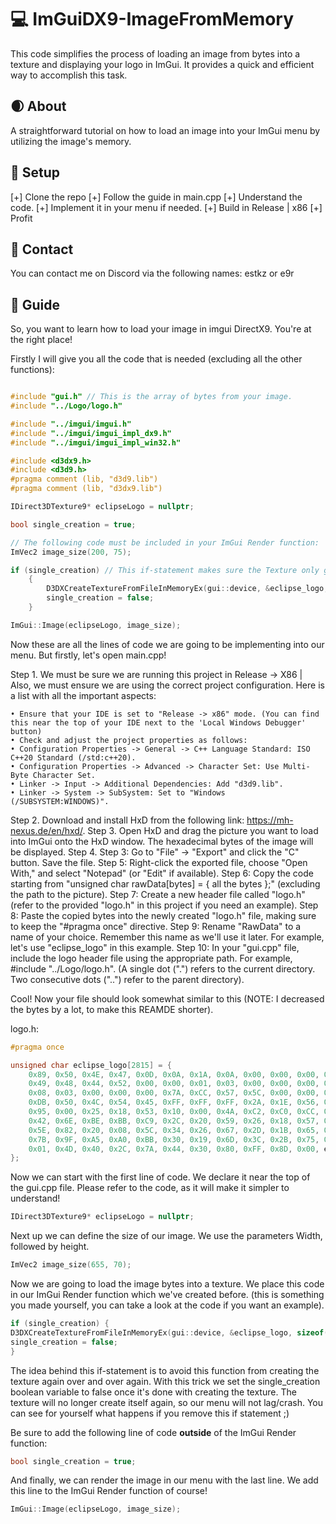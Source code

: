 # 💻 ImGuiDX9-ImageFromMemory
This code simplifies the process of loading an image from bytes into a texture and displaying your logo in ImGui. It provides a quick and efficient way to accomplish this task.

## 🌒 About
A straightforward tutorial on how to load an image into your ImGui menu by utilizing the image's memory.

## 🌌 Setup
[+] Clone the repo
[+] Follow the guide in main.cpp
[+] Understand the code.
[+] Implement it in your menu if needed.
[+] Build in Release | x86
[+] Profit

## 💎 Contact
You can contact me on Discord via the following names: estkz or e9r

## 📃 Guide
So, you want to learn how to load your image in imgui DirectX9. You're at the right place!

Firstly I will give you all the code that is needed (excluding all the other functions):
```c++

#include "gui.h" // This is the array of bytes from your image.
#include "../Logo/logo.h"

#include "../imgui/imgui.h"
#include "../imgui/imgui_impl_dx9.h"
#include "../imgui/imgui_impl_win32.h"

#include <d3dx9.h>
#include <d3d9.h>
#pragma comment (lib, "d3d9.lib")
#pragma comment (lib, "d3dx9.lib")

IDirect3DTexture9* eclipseLogo = nullptr;

bool single_creation = true;

// The following code must be included in your ImGui Render function:
ImVec2 image_size(200, 75);

if (single_creation) // This if-statement makes sure the Texture only gets created once. If you do not do this your program will lag or even crash!!!
	{
		D3DXCreateTextureFromFileInMemoryEx(gui::device, &eclipse_logo, sizeof(eclipse_logo), 400, 50, D3DX_DEFAULT, 0, D3DFMT_UNKNOWN, D3DPOOL_DEFAULT, D3DX_DEFAULT, D3DX_DEFAULT, 0, NULL, NULL, &eclipseLogo);
		single_creation = false;
	}

ImGui::Image(eclipseLogo, image_size);
```

Now these are all the lines of code we are going to be implementing into our menu. But firstly, let's open main.cpp!

Step 1. We must be sure we are running this project in Release -> X86 | Also, we must ensure we are using the correct project configuration. Here is a list with all the important aspects:

	• Ensure that your IDE is set to "Release -> x86" mode. (You can find this near the top of your IDE next to the 'Local Windows Debugger' button)
	• Check and adjust the project properties as follows:
	• Configuration Properties -> General -> C++ Language Standard: ISO C++20 Standard (/std:c++20).
	• Configuration Properties -> Advanced -> Character Set: Use Multi-Byte Character Set.
	• Linker -> Input -> Additional Dependencies: Add "d3d9.lib".
	• Linker -> System -> SubSystem: Set to "Windows (/SUBSYSTEM:WINDOWS)".

Step 2. Download and install HxD from the following link: https://mh-nexus.de/en/hxd/.
Step 3. Open HxD and drag the picture you want to load into ImGui onto the HxD window. The hexadecimal bytes of the image will be displayed.
Step 4. Step 3: Go to "File" -> "Export" and click the "C" button. Save the file.
Step 5: Right-click the exported file, choose "Open With," and select "Notepad" (or "Edit" if available).
Step 6: Copy the code starting from "unsigned char rawData[bytes] = { all the bytes };" (excluding the path to the picture).
Step 7: Create a new header file called "logo.h" (refer to the provided "logo.h" in this project if you need an example).
Step 8: Paste the copied bytes into the newly created "logo.h" file, making sure to keep the "#pragma once" directive.
Step 9: Rename "RawData" to a name of your choice. Remember this name as we'll use it later. For example, let's use "eclipse_logo" in this example.
Step 10: In your "gui.cpp" file, include the logo header file using the appropriate path. For example, #include "../Logo/logo.h". (A single dot (".") refers to the current directory.
Two consecutive dots ("..") refer to the parent directory).

Cool! Now your file should look somewhat similar to this (NOTE: I decreased the bytes by a lot, to make this REAMDE shorter).

logo.h:
```c++
#pragma once

unsigned char eclipse_logo[2815] = {
	0x89, 0x50, 0x4E, 0x47, 0x0D, 0x0A, 0x1A, 0x0A, 0x00, 0x00, 0x00, 0x0D,
	0x49, 0x48, 0x44, 0x52, 0x00, 0x00, 0x01, 0x03, 0x00, 0x00, 0x00, 0xC2,
	0x08, 0x03, 0x00, 0x00, 0x00, 0x7A, 0xCC, 0x57, 0x5C, 0x00, 0x00, 0x00,
	0xDB, 0x50, 0x4C, 0x54, 0x45, 0xFF, 0xFF, 0xFF, 0x2A, 0x1E, 0x56, 0xFF,
	0x95, 0x00, 0x25, 0x18, 0x53, 0x10, 0x00, 0x4A, 0xC2, 0xC0, 0xCC, 0x4B,
	0x42, 0x6E, 0xBE, 0xBB, 0xC9, 0x2C, 0x20, 0x59, 0x26, 0x18, 0x57, 0x64,
	0x5E, 0x82, 0x20, 0x08, 0x5C, 0x34, 0x26, 0x67, 0x2D, 0x1B, 0x65, 0x82,
	0x7B, 0x9F, 0xA5, 0xA0, 0xBB, 0x30, 0x19, 0x6D, 0x3C, 0x2B, 0x75, 0x19,
	0x01, 0x4D, 0x40, 0x2C, 0x7A, 0x44, 0x30, 0x80, 0xFF, 0x8D, 0x00, etc..
};
```

Now we can start with the first line of code. We declare it near the top of the gui.cpp file. Please refer to the code, as it will make it simpler to understand!
```c++
IDirect3DTexture9* eclipseLogo = nullptr;
```

Next up we can define the size of our image. We use the parameters Width, followed by height.
```c++
ImVec2 image_size(655, 70);
```

Now we are going to load the image bytes into a texture. We place this code in our ImGui Render function which we've created before. 
(this is something you made yourself, you can take a look at the code if you want an example).
```c++
if (single_creation) {
D3DXCreateTextureFromFileInMemoryEx(gui::device, &eclipse_logo, sizeof(eclipse_logo), 400, 50, D3DX_DEFAULT, 0, D3DFMT_UNKNOWN, D3DPOOL_DEFAULT, D3DX_DEFAULT, D3DX_DEFAULT, 0, NULL, NULL, &eclipseLogo);
single_creation = false;
}
```
The idea behind this if-statement is to avoid this function from creating the texture again over and over again. With this trick we set the single_creation boolean variable to false once it's done with creating the texture. The texture will no longer create itself again, so our menu will not lag/crash. You can see for yourself what happens if you remove this if statement ;) 

Be sure to add the following line of code **outside** of the ImGui Render function:
```c++
bool single_creation = true;
```
And finally, we can render the image in our menu with the last line. We add this line to the ImGui Render function of course!
```c++
ImGui::Image(eclipseLogo, image_size);
```
